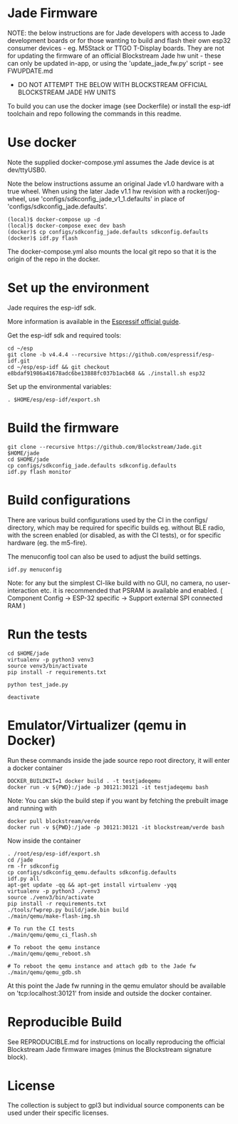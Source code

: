 # Jade Firmware

NOTE: the below instructions are for Jade developers with access to Jade development boards or for those wanting to build and flash their own esp32 consumer devices - eg. M5Stack or TTGO T-Display boards.
They are not for updating the firmware of an official Blockstream Jade hw unit - these can only be updated in-app, or using the 'update_jade_fw.py' script - see FWUPDATE.md

* DO NOT ATTEMPT THE BELOW WITH BLOCKSTREAM OFFICIAL BLOCKSTREAM JADE HW UNITS

To build you can use the docker image (see Dockerfile) or install the esp-idf toolchain and repo following the commands in this readme.

# Use docker

Note the supplied docker-compose.yml assumes the Jade device is at
dev/ttyUSB0.

Note the below instructions assume an original Jade v1.0 hardware with a true wheel.
When using the later Jade v1.1 hw revision with a rocker/jog-wheel, use 'configs/sdkconfig_jade_v1_1.defaults' in place of 'configs/sdkconfig_jade.defaults'.
```
(local)$ docker-compose up -d
(local)$ docker-compose exec dev bash
(docker)$ cp configs/sdkconfig_jade.defaults sdkconfig.defaults
(docker)$ idf.py flash
```

The docker-compose.yml also mounts the local git repo so that it is the
origin of the repo in the docker.

# Set up the environment

Jade requires the esp-idf sdk.

More information is available in the [Espressif official guide](https://docs.espressif.com/projects/esp-idf/en/v4.4.4/esp32/get-started/index.html).

Get the esp-idf sdk and required tools:

```
cd ~/esp
git clone -b v4.4.4 --recursive https://github.com/espressif/esp-idf.git
cd ~/esp/esp-idf && git checkout e8bdaf91986a41678adc6be13888fc037b1acb68 && ./install.sh esp32
```

Set up the environmental variables:

```
. $HOME/esp/esp-idf/export.sh
```

# Build the firmware

```
git clone --recursive https://github.com/Blockstream/Jade.git $HOME/jade
cd $HOME/jade
cp configs/sdkconfig_jade.defaults sdkconfig.defaults
idf.py flash monitor
```

# Build configurations

There are various build configurations used by the CI in the configs/ directory, which may be required for specific builds eg. without BLE radio, with the screen enabled (or disabled, as with the CI tests), or for specific hardware (eg. the m5-fire).

The menuconfig tool can also be used to adjust the build settings.

```
idf.py menuconfig
```
Note: for any but the simplest CI-like build with no GUI, no camera, no user-interaction etc. it is recommended that PSRAM is available and enabled.  ( Component Config -> ESP-32 specific -> Support external SPI connected RAM )

# Run the tests

```
cd $HOME/jade
virtualenv -p python3 venv3
source venv3/bin/activate
pip install -r requirements.txt

python test_jade.py

deactivate
```

# Emulator/Virtualizer (qemu in Docker)

Run these commands inside the jade source repo root directory, it will enter a docker container

```
DOCKER_BUILDKIT=1 docker build . -t testjadeqemu
docker run -v ${PWD}:/jade -p 30121:30121 -it testjadeqemu bash
```

Note: You can skip the build step if you want by fetching the prebuilt image and running with

```
docker pull blockstream/verde
docker run -v ${PWD}:/jade -p 30121:30121 -it blockstream/verde bash
```

Now inside the container

```
. /root/esp/esp-idf/export.sh
cd /jade
rm -fr sdkconfig
cp configs/sdkconfig_qemu.defaults sdkconfig.defaults
idf.py all
apt-get update -qq && apt-get install virtualenv -yqq
virtualenv -p python3 ./venv3
source ./venv3/bin/activate
pip install -r requirements.txt
./tools/fwprep.py build/jade.bin build
./main/qemu/make-flash-img.sh

# To run the CI tests
./main/qemu/qemu_ci_flash.sh

# To reboot the qemu instance
./main/qemu/qemu_reboot.sh

# To reboot the qemu instance and attach gdb to the Jade fw
./main/qemu/qemu_gdb.sh

```
At this point the Jade fw running in the qemu emulator should be available on 'tcp:localhost:30121' from inside and outside the docker container.

# Reproducible Build

See REPRODUCIBLE.md for instructions on locally reproducing the official Blockstream Jade firmware images (minus the Blockstream signature block).

# License

The collection is subject to gpl3 but individual source components can be used under their specific licenses.
